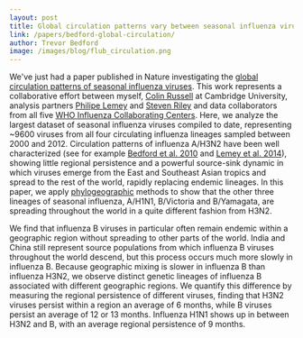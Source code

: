 ```yaml
---
layout: post
title: Global circulation patterns vary between seasonal influenza viruses
link: /papers/bedford-global-circulation/
author: Trevor Bedford
image: /images/blog/flub_circulation.png
---
```


We've just had a paper published in Nature investigating the [global circulation patterns of seasonal influenza viruses](/papers/bedford-global-circulation/). This work represents a collaborative effort between myself, [Colin Russell](http://www.vet.cam.ac.uk/directory/russell) at Cambridge University, analysis partners [Philipe Lemey](https://rega.kuleuven.be/cev/ecv/lab-members/PhilippeLemey.html) and [Steven Riley](http://www.imperial.ac.uk/people/s.riley) and data collaborators from all five [WHO Influenza Collaborating Centers](http://www.who.int/influenza/gisrs_laboratory/collaborating_centres/list/en/). Here, we analyze the largest dataset of seasonal influenza viruses compiled to date, representing ~9600 viruses from all four circulating influenza lineages sampled between 2000 and 2012. Circulation patterns of influenza A/H3N2 have been well characterized (see for example [Bedford et al. 2010](/papers/bedford-global-migration/) and [Lemey et al. 2014](/papers/lemey-air-travel/)), showing little regional persistence and a powerful source-sink dynamic in which viruses emerge from the East and Southeast Asian tropics and spread to the rest of the world, rapidly replacing endemic lineages. In this paper, we apply [phylogeographic](http://en.wikipedia.org/wiki/Phylogeography) methods to show that the other three lineages of seasonal influenza, A/H1N1, B/Victoria and B/Yamagata, are spreading throughout the world in a quite different fashion from H3N2.

We find that influenza B viruses in particular often remain endemic within a geographic region without spreading to other parts of the world. India and China still represent source populations from which influenza B viruses throughout the world descend, but this process occurs much more slowly in influenza B. Because geographic mixing is slower in influenza B than influenza H3N2, we observe  distinct genetic lineages of influenza B associated with different geographic regions. We quantify this difference by measuring the regional persistence of different viruses, finding that H3N2 viruses persist within a region an average of 6 months, while B viruses persist an average of 12 or 13 months. Influenza H1N1 shows up in between H3N2 and B, with an average regional persistence of 9 months.


